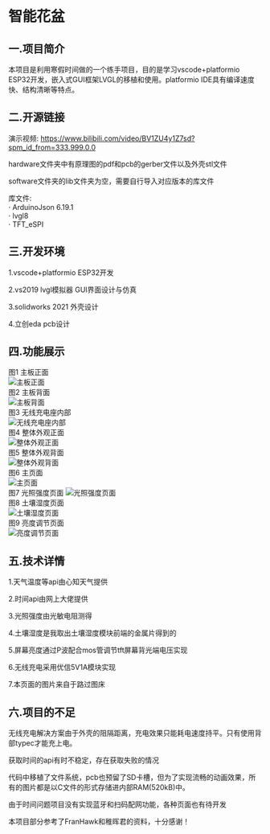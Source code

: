 # 智能花盆  
## 一.项目简介
本项目是利用寒假时间做的一个练手项目，目的是学习vscode+platformio ESP32开发，嵌入式GUI框架LVGL的移植和使用。platformio IDE具有编译速度快、结构清晰等特点。
## 二.开源链接
演示视频:  https://www.bilibili.com/video/BV1ZU4y1Z7sd?spm_id_from=333.999.0.0
  
hardware文件夹中有原理图的pdf和pcb的gerber文件以及外壳stl文件  
  
software文件夹的lib文件夹为空，需要自行导入对应版本的库文件  
  
库文件:  
· ArduinoJson  6.19.1  
· lvgl8  
· TFT_eSPI
## 三.开发环境
1.vscode+platformio ESP32开发  
  
2.vs2019 lvgl模拟器 GUI界面设计与仿真  
  
3.solidworks 2021 外壳设计  
  
4.立创eda pcb设计  
  
## 四.功能展示
图1 主板正面  
![主板正面](https://s4.ax1x.com/2022/02/27/bn4HHS.jpg)  
图2 主板背面  
![主板背面](https://s4.ax1x.com/2022/02/27/bn5jaD.jpg)  
图3 无线充电座内部  
![无线充电座内部](https://s4.ax1x.com/2022/02/27/bnIisP.jpg)  
图4 整体外观正面  
![整体外观正面](https://s4.ax1x.com/2022/02/27/bnIAZ8.jpg)  
图5 整体外观背面  
![整体外观背面](https://s4.ax1x.com/2022/02/27/bnIMMq.jpg)  
图6 主页面  
![主页面](https://s4.ax1x.com/2022/02/27/bnI3ZT.jpg)  
图7  光照强度页面
![光照强度页面](https://s4.ax1x.com/2022/02/27/bnI8dU.jpg)  
图8 土壤湿度页面  
![土壤湿度页面](https://s4.ax1x.com/2022/02/27/bnItJJ.jpg)  
图9 亮度调节页面  
![亮度调节页面](https://s4.ax1x.com/2022/02/27/bnIwsx.jpg)  
## 五.技术详情  
1.天气温度等api由心知天气提供  
  
2.时间api由网上大佬提供  
  
3.光照强度由光敏电阻测得  
  
4.土壤湿度是我取出土壤湿度模块前端的金属片得到的  
  
5.屏幕亮度通过P波配合mos管调节tft屏幕背光端电压实现  
  
6.无线充电采用优信5V1A模块实现  
  
7.本页面的图片来自于路过图床  
  
## 六.项目的不足  
无线充电解决方案由于外壳的阻隔距离，充电效果只能耗电速度持平。只有使用背部typec才能充上电。  
  
获取时间的api有时不稳定，存在获取失败的情况  
  
代码中移植了文件系统，pcb也预留了SD卡槽，但为了实现流畅的动画效果，所有的图片都是以C文件的形式存储进内部RAM(520kB)中。  
  
由于时间问题项目没有实现蓝牙和扫码配网功能，各种页面也有待开发  
  
本项目部分参考了FranHawk和稚晖君的资料，十分感谢！

